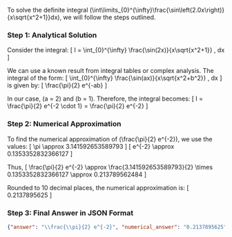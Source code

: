 To solve the definite integral \(\int\limits_{0}^{\infty}\frac{\sin\left(2.0x\right)}{x\sqrt{x^2+1}}dx\), we will follow the steps outlined.

### Step 1: Analytical Solution

Consider the integral:
\[ I = \int_{0}^{\infty} \frac{\sin(2x)}{x\sqrt{x^2+1}} \, dx \]

We can use a known result from integral tables or complex analysis. The integral of the form:
\[ \int_{0}^{\infty} \frac{\sin(ax)}{x\sqrt{x^2+b^2}} \, dx \]
is given by:
\[ \frac{\pi}{2} e^{-ab} \]

In our case, \(a = 2\) and \(b = 1\). Therefore, the integral becomes:
\[ I = \frac{\pi}{2} e^{-2 \cdot 1} = \frac{\pi}{2} e^{-2} \]

### Step 2: Numerical Approximation

To find the numerical approximation of \(\frac{\pi}{2} e^{-2}\), we use the values:
\[ \pi \approx 3.141592653589793 \]
\[ e^{-2} \approx 0.1353352832366127 \]

Thus,
\[ \frac{\pi}{2} e^{-2} \approx \frac{3.141592653589793}{2} \times 0.1353352832366127 \approx 0.213789562484 \]

Rounded to 10 decimal places, the numerical approximation is:
\[ 0.2137895625 \]

### Step 3: Final Answer in JSON Format

```json
{"answer": "\\frac{\\pi}{2} e^{-2}", "numerical_answer": "0.2137895625"}
```